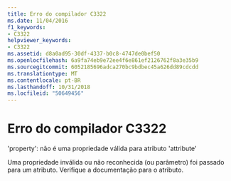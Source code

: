 ```yaml
---
title: Erro do compilador C3322
ms.date: 11/04/2016
f1_keywords:
- C3322
helpviewer_keywords:
- C3322
ms.assetid: d8a0ad95-30df-4337-b0c8-4747de0bef50
ms.openlocfilehash: 6a9fa74eb9e72ee4f6e861ef2126762f8a3e35b9
ms.sourcegitcommit: 6052185696adca270bc9bdbec45a626dd89cdcdd
ms.translationtype: MT
ms.contentlocale: pt-BR
ms.lasthandoff: 10/31/2018
ms.locfileid: "50649456"
---
```

# <a name="compiler-error-c3322"></a>Erro do compilador C3322

'property': não é uma propriedade válida para atributo 'attribute'

Uma propriedade inválida ou não reconhecida (ou parâmetro) foi passado para um atributo. Verifique a documentação para o atributo.